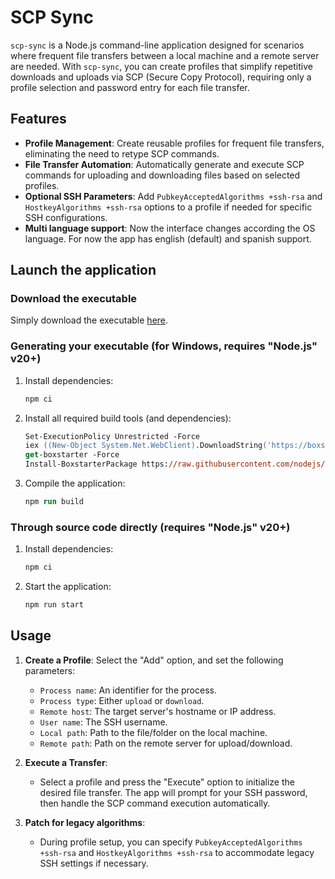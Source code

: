 # SCP Sync

`scp-sync` is a Node.js command-line application designed for scenarios where frequent file transfers between a local machine and a remote server are needed. With `scp-sync`, you can create profiles that simplify repetitive downloads and uploads via SCP (Secure Copy Protocol), requiring only a profile selection and password entry for each file transfer.

## Features

-  **Profile Management**: Create reusable profiles for frequent file transfers, eliminating the need to retype SCP commands.
-  **File Transfer Automation**: Automatically generate and execute SCP commands for uploading and downloading files based on selected profiles.
-  **Optional SSH Parameters**: Add `PubkeyAcceptedAlgorithms +ssh-rsa` and `HostkeyAlgorithms +ssh-rsa` options to a profile if needed for specific SSH configurations.
-  **Multi language support**: Now the interface changes according the OS language. For now the app has english (default) and spanish support.

## Launch the application

### Download the executable

Simply download the executable [here](https://github.com/sleep-written/scp-sync/releases/tag/v0.0.3).

### Generating your executable (for Windows, requires "Node.js" v20+)

1. Install dependencies:
   ```ps
   npm ci
   ```

2. Install all required build tools (and dependencies):
   ```ps
   Set-ExecutionPolicy Unrestricted -Force
   iex ((New-Object System.Net.WebClient).DownloadString('https://boxstarter.org/bootstrapper.ps1'))
   get-boxstarter -Force
   Install-BoxstarterPackage https://raw.githubusercontent.com/nodejs/node/master/tools/bootstrap/windows_boxstarter -DisableReboots
   ```

2. Compile the application:
   ```ps
   npm run build
   ```

### Through source code directly (requires "Node.js" v20+)

1. Install dependencies:
   ```bash
   npm ci
   ```
   
2. Start the application:
   ```bash
   npm run start
   ```

## Usage

1.  **Create a Profile**:
    Select the "Add" option, and set the following parameters:
    -   `Process name`: An identifier for the process.
    -   `Process type`: Either `upload` or `download`.
    -   `Remote host`: The target server's hostname or IP address.
    -   `User name`: The SSH username.
    -   `Local path`: Path to the file/folder on the local machine.
    -   `Remote path`: Path on the remote server for upload/download.

2.  **Execute a Transfer**:
    -    Select a profile and press the "Execute" option to initialize the desired file transfer. The app will prompt for your SSH password, then handle the SCP command execution automatically.

3.  **Patch for legacy algorithms**:
    -    During profile setup, you can specify `PubkeyAcceptedAlgorithms +ssh-rsa` and `HostkeyAlgorithms +ssh-rsa` to accommodate legacy SSH settings if necessary.